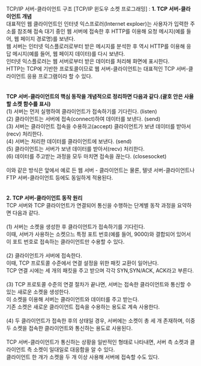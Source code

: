 TCP/IP 서버-클라이언트 구조 [TCP/IP 윈도우 소켓 프로그래밍]
: <b>1. TCP 서버-클라이언트 개념</b><br>
대표적인 웹 클라이언트인 인터넷 익스프로러(Internet exploer)는 사용자가 입력한 주소를 참조해 접속 대기 중인 웹 서버에 접속한 후 HTTP를 이용해 요청 메시지(예를 들어, 웹 페이지 경로명)를 보낸다.<br>
웹 서버는 인터넷 익스플로러로부터 받은 메시지를 분석한 후 역시 HTTP를 이용해 응답 메시지(예를 들어, 웹 페이지 데이터)를 다시 보낸다.<br>
인터넷 익스플로러는 웹 서버로부터 받은 데이터를 처리해 화면에 표시한다.<br>
HTTP는 TCP에 기반한 프로토콜이므로 웹 서버-클라이언트는 대표적인 TCP 서버-클라이언트 응용 프로그램이라 할 수 있다.<br><br><br>
<b>TCP 서버-클라이언트의 핵심 동작을 개념적으로 정리하면 다음과 같다.(괄호 안은 사욜할 소켓 함수를 표시)</b><br>
(1) 서버는 먼저 실행하여 클라이언트가 접속하기를 기다린다. (listen) <br>
(2) 클라이언트는 서버에 접속(connect)하여 데이터를 보낸다. (send) <br>
(3) 서버는 클라이언트 접속을 수용하고(accept) 클라이언트가 보낸 데이터를 받아서(recv) 처리한다. <br>
(4) 서버는 처리한 데이터를 클라이언트에 보낸다. (send) <br>
(5) 클라이언트는 서버가 보낸 데이터를 받아서(recv) 처리한다. <br>
(6) 데이터를 주고받는 과정을 모두 마치면 접속을 끊는다. (closesocket) <br><br>
이와 같은 방식은 앞에서 예로 든 웹 서버 - 클라이언트는 물론, 텔넷 서버-클라이언트나 FTP 서버-클라이언트 등에도 동일하게 적용된다.<br><br><br>
<b>2. TCP 서버-클라이언트 동작 원리</b><br>
TCP 서버와 TCP 클라이언트가 연결되어 통신을 수행하는 단계별 동작 과정을 요약하면 다음과 같다.<br><br>
(1) 서버는 소켓을 생성한 후 클라이언트가 접속하기를 기다린다.<br>
이때, 서버가 사용하는 소켓으느 특정 포트 번호(예를 들어, 9000)와 결합되어 있어서 이 포트 번호로 접속하는 클라이언트만 수용할 수 있다.<br><br>
(2) 클라이언트가 서버에 접속한다.<br>
이때, TCP 프로토콜 수준에서 연결 설정을 위한 패킷 교환이 일어난다.<br>
TCP 연결 시에는 세 개의 패킷을 주고 받으며 각각 SYN,SYN/ACK, ACK라고 부른다.<br><br>
(3) TCP 프로토콜 수준의 연결 절차가 끝나면, 서버는 접속한 클라이언트와 통신할 수 있는 새로운 소켓을 생성한다.<br>
이 소켓을 이용해 서버는 클라이언트와 데이터를 주고 받는다.<br>
기존 소켓은 새로운 클라이언트 접속을 수용하는 용도로 계속 사용한다.<br><br>
(4) 두 클라이언트가 접속한 후의 상태일 경우, 서버에는 소켓이 총 세 개 존재하며, 이중 두 소켓을 접속한 클라이언트와 통신하는 용도로 사용된다.<br><br>
TCP 서버-클라이언트가 통신하는 상황을 일반적인 형태로 나타내면, 서버 측 소켓과 클라이언트 측 소켓이 일대일로 대응함을 알 수 있다.<br>클라이언트 한 개가 소켓을 두 개 이상 사용해 서버에 접속할 수도 있다.    